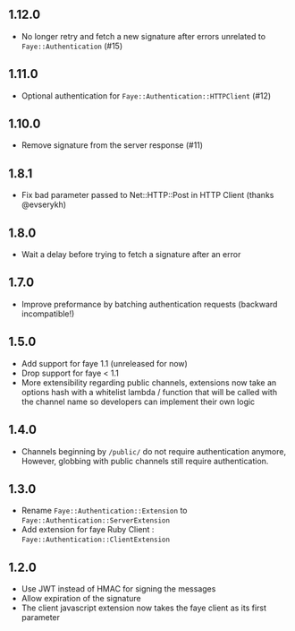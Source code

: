 ## 1.12.0
  - No longer retry and fetch a new signature after errors unrelated to `Faye::Authentication` (#15)

## 1.11.0
  - Optional authentication for `Faye::Authentication::HTTPClient` (#12)

## 1.10.0
  - Remove signature from the server response (#11)

## 1.8.1
  - Fix bad parameter passed to Net::HTTP::Post in HTTP Client (thanks @evserykh)

## 1.8.0
 - Wait a delay before trying to fetch a signature after an error

## 1.7.0
 - Improve preformance by batching authentication requests (backward incompatible!)

## 1.5.0
 - Add support for faye 1.1 (unreleased for now)
 - Drop support for faye < 1.1
 - More extensibility regarding public channels, extensions now take an options
   hash with a whitelist lambda / function that will be called with the channel
   name so developers can implement their own logic

## 1.4.0
  - Channels beginning by ``/public/`` do not require authentication anymore,
  However, globbing with public channels still require authentication.

## 1.3.0
  - Rename ``Faye::Authentication::Extension`` to ``Faye::Authentication::ServerExtension``
  - Add extension for faye Ruby Client : ``Faye::Authentication::ClientExtension``

## 1.2.0

  - Use JWT instead of HMAC for signing the messages
  - Allow expiration of the signature
  - The client javascript extension now takes the faye client as its first parameter
